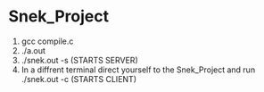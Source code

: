 # Snek_Project

1) gcc compile.c
2) ./a.out
3) ./snek.out -s (STARTS SERVER)
4) In a diffrent terminal direct yourself to the Snek_Project and run ./snek.out -c (STARTS CLIENT)
